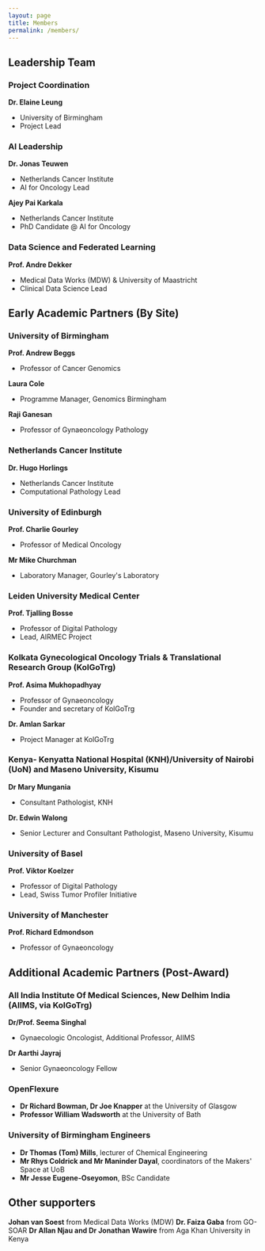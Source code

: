 ```yaml
---
layout: page
title: Members
permalink: /members/
---
```


## Leadership Team

### Project Coordination

**Dr. Elaine Leung**
- University of Birmingham
- Project Lead

### AI Leadership

**Dr. Jonas Teuwen**
- Netherlands Cancer Institute
- AI for Oncology Lead

**Ajey Pai Karkala**
- Netherlands Cancer Institute
- PhD Candidate @ AI for Oncology

### Data Science and Federated Learning

**Prof. Andre Dekker**
- Medical Data Works (MDW) & University of Maastricht
- Clinical Data Science Lead


## Early Academic Partners (By Site)

### University of Birmingham

**Prof. Andrew Beggs**
- Professor of Cancer Genomics

**Laura Cole**
- Programme Manager, Genomics Birmingham

**Raji Ganesan**
- Professor of Gynaeoncology Pathology

### Netherlands Cancer Institute

**Dr. Hugo Horlings**
- Netherlands Cancer Institute
- Computational Pathology Lead

### University of Edinburgh

**Prof. Charlie Gourley**
- Professor of Medical Oncology

**Mr Mike Churchman**
- Laboratory Manager, Gourley's Laboratory

### Leiden University Medical Center

**Prof. Tjalling Bosse**
- Professor of Digital Pathology
- Lead, AIRMEC Project

### Kolkata Gynecological Oncology Trials & Translational Research Group (KolGoTrg)

**Prof. Asima Mukhopadhyay**
- Professor of Gynaeoncology
- Founder and secretary of KolGoTrg

**Dr. Amlan Sarkar**
- Project Manager at KolGoTrg

### Kenya- Kenyatta National Hospital (KNH)/University of Nairobi (UoN) and Maseno University, Kisumu

**Dr Mary Mungania**
- Consultant Pathologist, KNH

**Dr. Edwin Walong**
- Senior Lecturer and Consultant Pathologist, Maseno University, Kisumu
  
### University of Basel

**Prof. Viktor Koelzer**
- Professor of Digital Pathology
- Lead, Swiss Tumor Profiler Initiative

### University of Manchester

**Prof. Richard Edmondson**
- Professor of Gynaeoncology


## Additional Academic Partners (Post-Award)

### All India Institute Of Medical Sciences, New Delhim India (AIIMS, via KolGoTrg)

**Dr/Prof. Seema Singhal**
- Gynaecologic Oncologist, Additional Professor, AIIMS
 
**Dr Aarthi Jayraj**
- Senior Gynaeoncology Fellow

### OpenFlexure
- **Dr Richard Bowman, Dr Joe Knapper** at the University of Glasgow
- **Professor William Wadsworth** at the University of Bath

### University of Birmingham Engineers
- **Dr Thomas (Tom) Mills**, lecturer of Chemical Engineering
- **Mr Rhys Coldrick and Mr Maninder Dayal**, coordinators of the Makers' Space at UoB
- **Mr Jesse Eugene-Oseyomon**, BSc Candidate
  
## Other supporters

**Johan van Soest** from Medical Data Works (MDW)
**Dr. Faiza Gaba** from GO-SOAR
**Dr Allan Njau and Dr Jonathan Wawire** from Aga Khan University in Kenya




